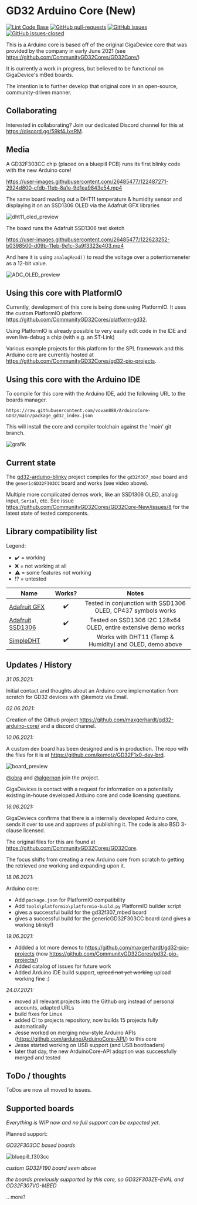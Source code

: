 # GD32 Arduino Core (New) 

[![Lint Code Base](https://github.com/CommunityGD32Cores/GD32Core-New/actions/workflows/linter.yml/badge.svg)](https://github.com/CommunityGD32Cores/GD32Core-New/actions/workflows/linter.yml) [![GitHub pull-requests](https://img.shields.io/github/issues-pr/CommunityGD32Cores/GD32Core-New)](https://GitHub.com/CommunityGD32Cores/GD32Core-New/pull/) [![GitHub issues](https://img.shields.io/github/issues/CommunityGD32Cores/GD32Core-New.svg)](https://GitHub.com/CommunityGD32Cores/GD32Core-New/issues/) [![GitHub issues-closed](https://img.shields.io/github/issues-closed/CommunityGD32Cores/GD32Core-New.svg)](https://GitHub.com/CommunityGD32Cores/GD32Core-New/issues?q=is%3Aissue+is%3Aclosed)

This is a Arduino core is based off of the original GigaDevice core that was provided by the company in early June 2021 (see https://github.com/CommunityGD32Cores/GD32Core/)

It is currently a work in progress, but believed to be functional on GigaDevice's mBed boards.

The intention is to further develop that original core in an open-source, community-driven manner.

## Collaborating

Interested in collaborating? Join our dedicated Discord channel for this at https://discord.gg/59kf4JxsRM.

## Media

A GD32F303CC chip (placed on a bluepill PCB) runs its first blinky code with the new Arduino core!

https://user-images.githubusercontent.com/26485477/122487271-2924d800-cfdb-11eb-8a1e-9d1ea9843e54.mp4

The same board reading out a DHT11 temperature & humidity sensor and displaying it on an SSD1306 OLED via the Adafruit GFX libraries

![dht11_oled_preview](https://user-images.githubusercontent.com/26485477/122623132-3c977800-d09b-11eb-9ef5-0d19f7f997ea.jpg)

The board runs the Adafruit SSD1306 test sketch

https://user-images.githubusercontent.com/26485477/122623252-b0398500-d09b-11eb-9e1c-3a9f3323e403.mp4

And here it is using `analogRead()` to read the voltage over a potentiomeneter as a 12-bit value.

![ADC_OLED_preview](https://user-images.githubusercontent.com/26485477/122623205-81bbaa00-d09b-11eb-8195-fa5fce0c9dd3.jpg)


## Using this core with PlatformIO

Currently, development of this core is being done using PlatformIO. It uses the custom PlatformIO platform https://github.com/CommunityGD32Cores/platform-gd32. 

Using PlatformIO is already possible to very easily edit code in the IDE and even live-debug a chip (with e.g. an ST-Link)

Various example projects for this platform for the SPL framework and this Arduino core are currently hosted at https://github.com/CommunityGD32Cores/gd32-pio-projects.

## Using this core with the Arduino IDE

To compile for this core with the Arduino IDE, add the following URL to the boards manager.

`https://raw.githubusercontent.com/vovan888/ArduinoCore-GD32/main/package_gd32_index.json`

This will install the core and compiler toolchain against the 'main' git branch.

![grafik](https://user-images.githubusercontent.com/26485477/122646653-8b3b2580-d120-11eb-8261-735e0caf00bb.png)


## Current state

The [gd32-arduino-blinky](https://github.com/CommunityGD32Cores/gd32-pio-projects/tree/main/gd32-arduino-blinky) project compiles for the `gd32f307_mbed` board and the `genericGD32F303CC` board and works (see video above). 

Multiple more complicated demos work, like an SSD1306 OLED, analog input, `Serial`, etc. See issue https://github.com/CommunityGD32Cores/GD32Core-New/issues/8 for the latest state of tested components.

## Library compatibility list 

Legend: 
* :heavy_check_mark:  = working
* :x:  = not working at all
* :warning:  = some features not working
* :interrobang: = untested

| Name                                                                 | Works? | Notes                          | 
| -------------------------------------------------------------------- |:------:| :-----------------------------:| 
| [Adafruit GFX](https://github.com/adafruit/Adafruit-GFX-Library)     | ✔️     | Tested in conjunction with SSD1306 OLED,  CP437 symbols works | 
| [Adafruit SSD1306](https://github.com/adafruit/Adafruit_SSD1306)     | ✔️     | Tested on SSD1306 I2C 128x64 OLED, entire extensive demo works | 
| [SimpleDHT](https://github.com/winlinvip/SimpleDHT/)                 | ✔️     | Works with DHT11 (Temp & Humidity) and OLED, demo above | 


## Updates / History

_31.05.2021:_

Initial contact and thoughts about an Arduino core implementation from scratch for GD32 devices with @kemotz via Email.

_02.06.2021:_

Creation of the Github project https://github.com/maxgerhardt/gd32-arduino-core/ and a discord channel.

_10.06.2021:_

A custom dev board has been designed and is in production. The repo with the files for it is at https://github.com/kemotz/GD32F1x0-dev-brd. 

![board_preview](https://user-images.githubusercontent.com/26485477/122487075-a69c1880-cfda-11eb-9675-d4d582f6e6e4.png)


[@obra](https://github.com/obra) and [@algernon](https://github.com/algernon) join the project. 

GigaDevices is contact with a request for information on a potentially existing in-house developed Arduino core and code licensing questions.

*16.06.2021:*

GigaDeviecs confirms that there is a internally developed Arduino core, sends it over to use and approves of publishing it. The code is also BSD 3-clause licensed. 

The original files for this are found at https://github.com/CommunityGD32Cores/GD32Core.

The focus shifts from creating a new Arduino core from scratch to getting the retrieved one working and expanding upon it.

*18.06.2021:*

Arduino core:
* Add `package.json` for PlatformIO compatibility
* Add `tools\platformio\platformio-build.py` PlatformIO builder script
* gives a successful build for the gd32f307_mbed board
* gives a successful build for the genericGD32F303CC board (and gives a working blinky!)

*19.06.2021:*
* Addded a lot more demos to https://github.com/maxgerhardt/gd32-pio-projects (now https://github.com/CommunityGD32Cores/gd32-pio-projects/)
* Added catalog of issues for future work
* Added Arduino IDE build support, ~~upload not yet working~~ upload working fine :)

*24.07.2021:*
* moved all relevant projects into the Github org instead of personal accounts, adapted URLs
* build fixes for Linux
* added CI to projects repository, now builds 15 projects fully automatically
* Jesse worked on merging new-style Arduino APIs (https://github.com/arduino/ArduinoCore-API/) to this core
* Jesse started working on USB support (and USB bootloaders)
* later that day, the new ArduinoCore-API adoption was successfully merged and tested

## ToDo / thoughts

ToDos are now all moved to issues.

## Supported boards

*Everything is WIP now and no full support can be expected yet*.

Planned support:

*GD32F303CC based boards*

![bluepill_f303cc](docs/gd32f303cc_board.jpg)

*custom GD32F190 board seen above* 

*the boards previously supported by this core, so GD32F303ZE-EVAL and GD32F307VG-MBED*

.. more?
